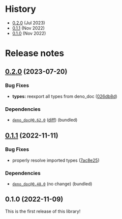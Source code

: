 # History

- [0.2.0](#020-2023-07-20) (Jul 2023)
- [0.1.1](#011-2022-11-11) (Nov 2022)
- [0.1.0](#010-2022-11-09) (Nov 2022)



# Release notes

## [0.2.0](https://github.com/darrachequesne/tsdoc-extractor/compare/0.1.1...0.2.0) (2023-07-20)


### Bug Fixes

* **types:** reexport all types from deno_doc ([026db8d](https://github.com/darrachequesne/tsdoc-extractor/commit/026db8d0d15a8c81781dd1fc51aa319b2655bab4))


### Dependencies

- [`deno_doc@0.62.0`](https://github.com/denoland/deno_doc/tree/deno/0.62.0) ([diff](https://github.com/denoland/deno_doc/compare/0.48.0...0.62.0)) (bundled)



## [0.1.1](https://github.com/darrachequesne/tsdoc-extractor/compare/0.1.0...0.1.1) (2022-11-11)


### Bug Fixes

* properly resolve imported types ([7ac8e25](https://github.com/darrachequesne/tsdoc-extractor/commit/7ac8e25dd14e483c16c9a16a97933b18bb20f2c7))


### Dependencies

- [`deno_doc@0.48.0`](https://github.com/denoland/deno_doc/tree/0.48.0) (no change) (bundled)



## 0.1.0 (2022-11-09)

This is the first release of this library!
